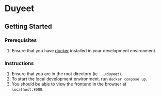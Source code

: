 # Duyeet

## Getting Started

### Prerequisites

1. Ensure that you have [docker](https://www.docker.com/) installed in your
   development environment.

### Instructions

1. Ensure that you are in the root directory (ie. `../duyeet`).
2. To start the local development environment, run `docker compose up`.
3. You should be able to view the frontend in the browser at `localhost:8000`.

